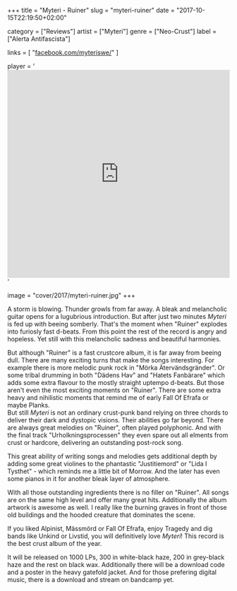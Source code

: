 +++
title = "Myteri - Ruiner"
slug = "myteri-ruiner"
date = "2017-10-15T22:19:50+02:00"

category = ["Reviews"]
artist = ["Myteri"]
genre = ["Neo-Crust"]
label = ["Alerta Antifascista"]

links = [
    "[facebook.com/myteriswe/](https://www.facebook.com/myteriswe/)"
]

player = '<iframe style="border: 0; width: 100%; height: 472px;" src="https://bandcamp.com/EmbeddedPlayer/album=199614458/size=large/bgcol=333333/linkcol=ffffff/artwork=none/transparent=true/" seamless></iframe>'

image = "cover/2017/myteri-ruiner.jpg"
+++

A storm is blowing. Thunder growls from far away. A bleak and melancholic guitar opens for a lugubrious introduction. But after just two minutes _Myteri_ is fed up with beeing somberly. That's the moment when "Ruiner" explodes into furiosly fast d-beats. From this point the rest of the record is angry and hopeless. Yet still with this melancholic sadness and beautiful harmonies.

But although "Ruiner" is a fast crustcore album, it is far away from beeing dull. There are many exciting turns that make the songs interesting. For example there is more melodic punk rock in "Mörka Ätervändsgränder". Or some tribal drumming in both "Dädens Hav" and "Hatets Fanbärare" which adds some extra flavour to the mostly straight uptempo d-beats. But those aren't even the most exciting moments on "Ruiner". There are some extra heavy and nihilistic moments that remind me of early Fall Of Efrafa or maybe Planks.  
But still _Myteri_ is not an ordinary crust-punk band relying on three chords to deliver their dark and dystopic visions. Their abilities go far beyond. There are always great melodies on "Ruiner", often played polyphonic. And with the final track "Urholkningsprocessen" they even spare out all elments from crust or hardcore, delivering an outstanding post-rock song.

This great ability of writing songs and melodies gets additional depth by adding some great violines to the phantastic "Justitiemord" or "Lida I Tysthet" - which reminds me a little bit of Morrow. And the later has even some pianos in it for another bleak layer of atmosphere.

With all those outstanding ingredients there is no filler on "Ruiner". All songs are on the same high level and offer many great hits. Additionally the album artwork is awesome as well. I really like the burning graves in front of those old buildings and the hooded creature that dominates the scene.

If you liked Alpinist, Mässmörd or Fall Of Efrafa, enjoy Tragedy and dig bands like Unkind or Livstid, you will definitively love _Myteri_! This record is the best crust album of the year.

It will be released on 1000 LPs, 300 in white-black haze, 200 in grey-black haze and the rest on black wax. Additionally there will be a download code and a poster in the heavy gatefold jacket. And for those prefering digital music, there is a download and stream on bandcamp yet.
